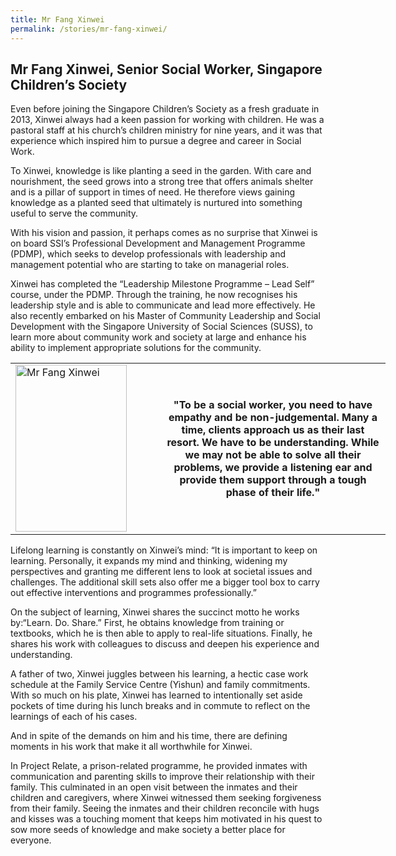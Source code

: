 ```yaml
---
title: Mr Fang Xinwei
permalink: /stories/mr-fang-xinwei/
---
```


## Mr Fang Xinwei, Senior Social Worker, Singapore Children’s Society

Even before joining the Singapore Children’s Society as a fresh graduate in 2013, Xinwei always had a keen passion for working with children. He was a pastoral staff at his church’s children ministry for nine years, and it was that experience which inspired him to pursue a degree and career in Social Work.
 
To Xinwei, knowledge is like planting a seed in the garden. With care and nourishment, the seed grows into a strong tree that offers animals shelter and is a pillar of support in times of need. He therefore views gaining knowledge as a planted seed that ultimately is nurtured into something useful to serve the community.
 
With his vision and passion, it perhaps comes as no surprise that Xinwei is on board SSI’s Professional Development and Management Programme (PDMP), which seeks to develop professionals with leadership and management potential who are starting to take on managerial roles.
 
Xinwei has completed the “Leadership Milestone Programme – Lead Self” course, under the PDMP. Through the training, he now recognises his leadership style and is able to communicate and lead more effectively. He also recently embarked on his Master of Community Leadership and Social Development with the Singapore University of Social Sciences (SUSS), to learn more about community work and society at large and enhance his ability to implement appropriate solutions for the community.
 
 <table align="center" border="0" cellpadding="1" cellspacing="1" style="width: 600px;">
	<tbody>
		<tr>
			<td style="width:40%;"><img alt="Mr Fang Xinwei" src="/images/stories/pages/mr-fang-xin-wei.jpg" style="width: 178px; height: 267px;" /></td>
			<td style="text-align: center;"><strong style="text-align: center;">"To be a social worker, you need to have empathy and be non-judgemental. Many a time, clients approach us as their last resort. We have to be understanding. While we may not be able to solve all their problems, we provide a listening ear and provide them support through a tough phase of their life."</strong></td>
  </tr>
	</tbody>
</table>
 
 
Lifelong learning is constantly on Xinwei’s mind: “It is important to keep on learning. Personally, it expands my mind and thinking, widening my perspectives and granting me different lens to look at societal issues and challenges. The additional skill sets also offer me a bigger tool box to carry out effective interventions and programmes professionally.”
 
On the subject of learning, Xinwei shares the succinct motto he works by:“Learn. Do. Share.” First, he obtains knowledge from training or textbooks, which he is then able to apply to real-life situations. Finally, he shares his work with colleagues to discuss and deepen his experience and understanding.
 
A father of two, Xinwei juggles between his learning, a hectic case work schedule at the Family Service Centre (Yishun) and family commitments. With so much on his plate, Xinwei has learned to intentionally set aside pockets of time during his lunch breaks and in commute to reflect on the learnings of each of his cases.
 
And in spite of the demands on him and his time, there are defining moments in his work that make it all worthwhile for Xinwei.
 
In Project Relate, a prison-related programme, he provided inmates with communication and parenting skills to improve their relationship with their family. This culminated in an open visit between the inmates and their children and caregivers, where Xinwei witnessed them seeking forgiveness from their family. Seeing the inmates and their children reconcile with hugs and kisses was a touching moment that keeps him motivated in his quest to sow more seeds of knowledge and make society a better place for everyone.
